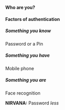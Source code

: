 **Who are you?**

#### Factors of authentication
##### Something you know

Password or a Pin
##### Something you have

Mobile phone
##### Something you are

Face recognition

**NIRVANA:** Password *less*